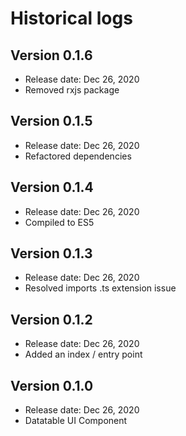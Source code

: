 # Historical logs

## Version 0.1.6

- Release date: Dec 26, 2020
- Removed rxjs package

## Version 0.1.5

- Release date: Dec 26, 2020
- Refactored dependencies

## Version 0.1.4

- Release date: Dec 26, 2020
- Compiled to ES5

## Version 0.1.3

- Release date: Dec 26, 2020
- Resolved imports .ts extension issue

## Version 0.1.2

- Release date: Dec 26, 2020
- Added an index / entry point

## Version 0.1.0

- Release date: Dec 26, 2020
- Datatable UI Component
